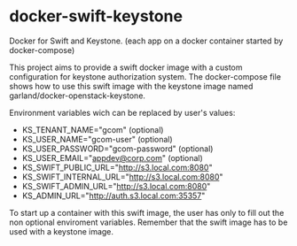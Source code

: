# docker-swift-keystone
Docker for Swift and Keystone. (each app on a docker container started by docker-compose)

This project aims to provide a swift docker image with a custom configuration for keystone authorization system.
The docker-compose file shows how to use this swift image with the keystone image named garland/docker-openstack-keystone.

Environment variables wich can be replaced by user's values:

- KS_TENANT_NAME="gcom" (optional)
- KS_USER_NAME="gcom-user" (optional)
- KS_USER_PASSWORD="gcom-password" (optional)
- KS_USER_EMAIL="appdev@corp.com" (optional)
- KS_SWIFT_PUBLIC_URL="http://s3.local.com:8080"
- KS_SWIFT_INTERNAL_URL="http://s3.local.com:8080"
- KS_SWIFT_ADMIN_URL="http://s3.local.com:8080"
- KS_ADMIN_URL="http://auth.s3.local.com:35357"

To start up a container with this swift image, the user has only to fill out the non optional enviroment variables. Remember that the swift image has to be used with a keystone image.